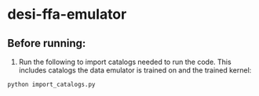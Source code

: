 # desi-ffa-emulator

## Before running:
1) Run the following to import catalogs needed to run the code. This includes catalogs the data emulator is trained on and the trained kernel:
```
python import_catalogs.py
```

